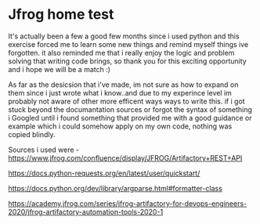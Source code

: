# Jfrog home test

It's actually been a few a good few months since i used python and this exercise forced me to learn some new things and remind myself things ive forgotten. 
it also reminded me that i really enjoy the logic and problem solving that writing code brings, so thank you for this exciting opportunity and i hope we will be a match :)

As far as the desicsion that i've made, im not sure as how to expand on them since i just wrote what i know..and due to my experince level im probably not aware of other more efficent ways ways to write this.
if i got stuck beyond the documantation sources or forgot the syntax of something i Googled until i found something that provided me with a good guidance or example which i could  somehow apply on my own code, nothing was copied blindly.

Sources i used were - 
https://www.jfrog.com/confluence/display/JFROG/Artifactory+REST+API

https://docs.python-requests.org/en/latest/user/quickstart/

https://docs.python.org/dev/library/argparse.html#formatter-class

https://academy.jfrog.com/series/jfrog-artifactory-for-devops-engineers-2020/jfrog-artifactory-automation-tools-2020-1
